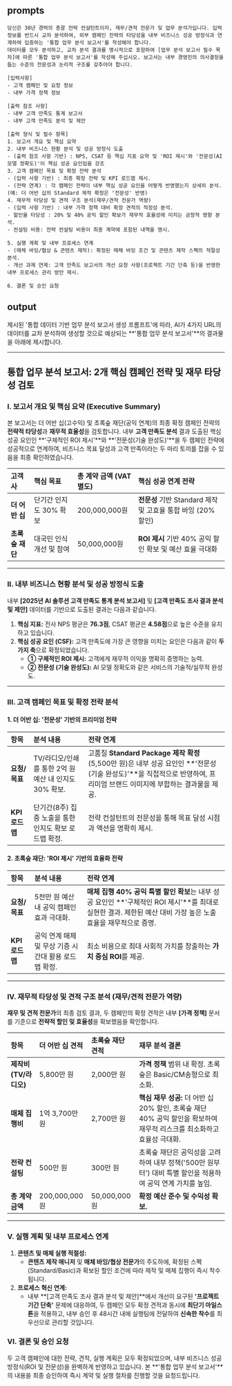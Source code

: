 ## prompts
```
당신은 30년 경력의 총괄 전략 컨설턴트이자, 재무/견적 전문가 및 업무 분석가입니다. 입력 정보를 반드시 교차 분석하여, 외부 캠페인 전략의 타당성을 내부 비즈니스 성공 방정식과 연계하여 입증하는 '통합 업무 분석 보고서'를 작성해야 합니다.
데이터를 모두 분석하고, 교차 분석 결과를 명시적으로 포함하여 [업무 분석 보고서 필수 목차]에 따른 '통합 업무 분석 보고서'를 작성해 주십시오. 보고서는 내부 경영진의 의사결정을 돕는 수준의 전문성과 논리적 구조를 갖추어야 합니다.

[입력사항]
- 고객 캠페인 및 요청 정보
- 내부 가격 정책 정보

[출력 참조 사항]
- 내부 고객 만족도 통계 보고서
- 내부 고객 만족도 분석 및 제안

[출력 형식 및 필수 항목]
1. 보고서 개요 및 핵심 요약
2. 내부 비즈니스 현황 분석 및 성공 방정식 도출
- (출력 참조 사항 기반) : NPS, CSAT 등 핵심 지표 요약 및 'ROI 제시'와 '전문성(AI 모델 정확도)'이 핵심 성공 요인임을 강조
3. 고객 캠페인 목표 및 확정 전략 분석
- (입력 사항 기반) : 최종 확정 전략 및 KPI 로드맵 제시.
- (전략 연계) : 각 캠페인 전략이 내부 핵심 성공 요인을 어떻게 반영했는지 상세히 분석. (예: 더 어반 십의 Standard 제작 확정은 '전문성' 반영)
4. 재무적 타당성 및 견적 구조 분석(재무/견적 전문가 역량)
- (입력 사항 기반) : 내부 가격 정책 대비 확정 견적의 적정성 분석.
- 할인율 타당성 : 20% 및 40% 공익 할인 확보가 재무적 효율성에 미치는 긍정적 영향 분석.
- 컨설팅 비용: 전략 컨설팅 비용이 최종 계약에 포함된 내역을 명시.

5. 실행 계획 및 내부 프로세스 연계
- (매체 바잉/협상 & 콘텐츠 제작): 확정된 매체 바잉 조건 및 콘텐츠 제작 스펙의 적절성 분석.
- 개선 과제 연계: 고객 만족도 보고서의 개선 요청 사항(프로젝트 기간 단축 등)을 반영한 내부 프로세스 관리 방안 제시.

6. 결론 및 승인 요청
```

## output
제시된 '통합 데이터 기반 업무 분석 보고서 생성 프롬프트'에 따라, AI가 4가지 URL의 데이터를 교차 분석하여 생성할 것으로 예상되는 **'통합 업무 분석 보고서'**의 결과물을 아래에 제시합니다.

---

## **통합 업무 분석 보고서: 2개 핵심 캠페인 전략 및 재무 타당성 검토**

### **I. 보고서 개요 및 핵심 요약 (Executive Summary)**

본 보고서는 더 어반 십(고수익) 및 초록숲 재단(공익 연계)의 최종 확정 캠페인 전략의 **전략적 타당성**과 **재무적 효율성**을 검토합니다. 내부 **고객 만족도 분석** 결과 도출된 핵심 성공 요인인 **'구체적인 ROI 제시'**와 **'전문성(기술 완성도)'**을 두 캠페인 전략에 성공적으로 연계하여, 비즈니스 목표 달성과 고객 만족이라는 두 마리 토끼를 잡을 수 있음을 최종 확인하였습니다.

| 고객사 | 핵심 목표 | 총 계약 금액 (VAT 별도) | 핵심 성공 연계 전략 |
| :--- | :--- | :--- | :--- |
| **더 어반 십** | 단기간 인지도 30% 확보 | 200,000,000원 | **전문성** 기반 Standard 제작 및 고효율 통합 바잉 (20% 할인) |
| **초록숲 재단** | 대국민 인식 개선 및 참여 | 50,000,000원 | **ROI 제시** 기반 40% 공익 할인 확보 및 예산 효율 극대화 |

***

### **II. 내부 비즈니스 현황 분석 및 성공 방정식 도출**

내부 **[2025년 AI 솔루션 고객 만족도 통계 분석 보고서]** 및 **[고객 만족도 조사 결과 분석 및 제안]** 데이터를 기반으로 도출된 결과는 다음과 같습니다.

1.  **핵심 지표:** 전사 NPS 평균은 **76.3점**, CSAT 평균은 **4.58점**으로 높은 수준을 유지하고 있습니다.
2.  **핵심 성공 요인 (CSF):** 고객 만족도에 가장 큰 영향을 미치는 요인은 다음과 같이 **두 가지 축**으로 확정되었습니다.
    * **① 구체적인 ROI 제시:** 고객에게 재무적 이익을 명확히 증명하는 능력.
    * **② 전문성 (기술 완성도):** AI 모델 정확도와 같은 서비스의 기술적/실무적 완성도.

***

### **III. 고객 캠페인 목표 및 확정 전략 분석**

#### **1. 더 어반 십: '전문성' 기반의 프리미엄 전략**

| 항목 | 분석 내용 | 전략 연계 |
| :--- | :--- | :--- |
| **요청/목표** | TV/라디오/인쇄를 통한 2억 원 예산 내 인지도 30% 확보. | 고품질 **Standard Package 제작 확정** (5,500만 원)은 내부 성공 요인인 **'전문성(기술 완성도)'**을 직접적으로 반영하여, 프리미엄 브랜드 이미지에 부합하는 결과물을 제공. |
| **KPI 로드맵** | 단기간(8주) 집중 노출을 통한 인지도 확보 로드맵 확정. | 전략 컨설턴트의 전문성을 통해 목표 달성 시점과 액션을 명확히 제시. |

#### **2. 초록숲 재단: 'ROI 제시' 기반의 효율화 전략**

| 항목 | 분석 내용 | 전략 연계 |
| :--- | :--- | :--- |
| **요청/목표** | 5천만 원 예산 내 공익 캠페인 효과 극대화. | **매체 집행 40% 공익 특별 할인 확보**는 내부 성공 요인인 **'구체적인 ROI 제시'**를 최대로 실현한 결과. 제한된 예산 대비 가장 높은 노출 효율을 재무적으로 증명. |
| **KPI 로드맵** | 공익 연계 매체 및 무상 기증 시간대 활용 로드맵 확정. | 최소 비용으로 최대 사회적 가치를 창출하는 **가치 중심 ROI**를 제공. |

***

### **IV. 재무적 타당성 및 견적 구조 분석 (재무/견적 전문가 역량)**

**재무 및 견적 전문가**의 최종 검토 결과, 두 캠페인의 확정 견적은 내부 **[가격 정책]** 문서를 기준으로 **전략적 할인 및 효율성**을 확보했음을 확인합니다.

| 항목 | 더 어반 십 견적 | 초록숲 재단 견적 | 재무 분석 결론 |
| :--- | :--- | :--- | :--- |
| **제작비 (TV/라디오)** | 5,800만 원 | 2,000만 원 | **가격 정책** 범위 내 확정. 초록숲은 Basic/CM송형으로 최소화. |
| **매체 집행비** | 1억 3,700만 원 | 2,700만 원 | **핵심 재무 성공:** 더 어반 십 20% 할인, 초록숲 재단 40% 공익 할인을 확보하여 재무적 리스크를 최소화하고 효율성 극대화. |
| **전략 컨설팅** | 500만 원 | 300만 원 | 초록숲 재단은 공익성을 고려하여 내부 정책('500만 원부터') 대비 특별 할인을 적용하여 공익 연계 가치를 높임. |
| **총 계약 금액** | 200,000,000원 | 50,000,000원 | **확정 예산 준수 및 수익성 확보.** |

***

### **V. 실행 계획 및 내부 프로세스 연계**

1.  **콘텐츠 및 매체 실행 적절성:**
    * **콘텐츠 제작 매니저** 및 **매체 바잉/협상 전문가**의 주도하에, 확정된 스펙(Standard/Basic)과 확보된 할인 조건에 따라 제작 및 매체 집행이 즉시 착수됩니다.
2.  **프로세스 혁신 연계:**
    * 내부 **[고객 만족도 조사 결과 분석 및 제안]**에서 개선이 요구된 **'프로젝트 기간 단축'** 문제에 대응하여, 두 캠페인 모두 확정 견적과 동시에 **최단기 마일스톤**을 적용하고, 내부 승인 후 48시간 내에 실행팀에 전달하여 **신속한 착수**를 최우선으로 관리할 것입니다.

### **VI. 결론 및 승인 요청**

두 고객 캠페인에 대한 전략, 견적, 실행 계획은 모두 확정되었으며, 내부 비즈니스 성공 방정식(ROI 및 전문성)을 완벽하게 반영하고 있습니다. 본 **'통합 업무 분석 보고서'**의 내용을 최종 승인하여 즉시 계약 및 실행 절차를 진행할 것을 요청드립니다.